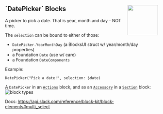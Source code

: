 <h2>`DatePicker` Blocks
  <img src="https://zeezide.com/img/blocksui/SwiftBlocksUIIcon256.png"
       align="right" width="100" height="100" />
</h2>

A picker to pick a date. That is year, month and day - NOT time.

The `selection` can be bound to either of those:
- `DatePicker.YearMonthDay` (a BlocksUI struct w/ year/month/day properties)
- a Foundation `Date` (use w/ care)
- a Foundation `DateComponents`

Example:
```
DatePicker("Pick a date!", selection: $date)
```

A `DatePicker` in an [`Actions`](../TopLevel/Actions.md) block,
and as an [`Accessory`](Accessory.md) in a
[`Section`](../TopLevel/Section.md) block:
![block types](https://zeezide.de/img/blocksui/BlockTypes-Annotated.png)

Docs: https://api.slack.com/reference/block-kit/block-elements#multi_select
